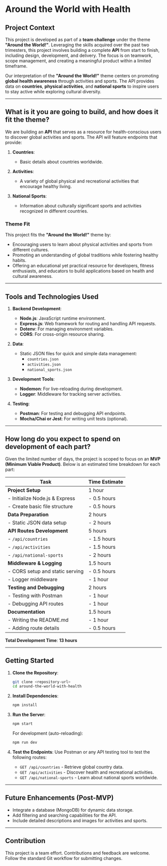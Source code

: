 # Around the World with Health

## Project Context

This project is developed as part of a **team challenge** under the theme **"Around the World!"**. Leveraging the skills acquired over the past two trimesters, this project involves building a complete **API** from start to finish, including design, development, and delivery. The focus is on teamwork, scope management, and creating a meaningful product within a limited timeframe.

Our interpretation of the **"Around the World!"** theme centers on promoting **global health awareness** through activities and sports. The API provides data on **countries**, **physical activities**, and **national sports** to inspire users to stay active while exploring cultural diversity.

---

## What is it you are going to build, and how does it fit the theme?

We are building an **API** that serves as a resource for health-conscious users to discover global activities and sports. The API will feature endpoints that provide:

1. **Countries**:
   - Basic details about countries worldwide.

2. **Activities**:
   - A variety of global physical and recreational activities that encourage healthy living.

3. **National Sports**:
   - Information about culturally significant sports and activities recognized in different countries.

### Theme Fit
This project fits the **"Around the World!"** theme by:
- Encouraging users to learn about physical activities and sports from different cultures.
- Promoting an understanding of global traditions while fostering healthy habits.
- Offering an educational yet practical resource for developers, fitness enthusiasts, and educators to build applications based on health and cultural awareness.

---

## Tools and Technologies Used

1. **Backend Development**:
   - **Node.js**: JavaScript runtime environment.
   - **Express.js**: Web framework for routing and handling API requests.
   - **Dotenv**: For managing environment variables.
   - **CORS**: For cross-origin resource sharing.

2. **Data**:
   - Static JSON files for quick and simple data management:
     - `countries.json`
     - `activities.json`
     - `national_sports.json`

3. **Development Tools**:
   - **Nodemon**: For live-reloading during development.
   - **Logger**: Middleware for tracking server activities.

4. **Testing**:
   - **Postman**: For testing and debugging API endpoints.
   - **Mocha/Chai or Jest**: For writing unit tests (optional).

---

## How long do you expect to spend on development of each part?

Given the limited number of days, the project is scoped to focus on an **MVP (Minimum Viable Product)**. Below is an estimated time breakdown for each part:

| **Task**                        | **Time Estimate**   |
|---------------------------------|---------------------|
| **Project Setup**               | 1 hour             |
| - Initialize Node.js & Express  | - 0.5 hours        |
| - Create basic file structure   | - 0.5 hours        |
| **Data Preparation**            | 2 hours            |
| - Static JSON data setup        | - 2 hours          |
| **API Routes Development**      | 5 hours            |
| - `/api/countries`              | - 1.5 hours        |
| - `/api/activities`             | - 1.5 hours        |
| - `/api/national-sports`        | - 2 hours          |
| **Middleware & Logging**        | 1.5 hours          |
| - CORS setup and static serving | - 0.5 hours        |
| - Logger middleware             | - 1 hour           |
| **Testing and Debugging**       | 2 hours            |
| - Testing with Postman          | - 1 hour           |
| - Debugging API routes          | - 1 hour           |
| **Documentation**               | 1.5 hours          |
| - Writing the README.md         | - 1 hour           |
| - Adding route details          | - 0.5 hours        |

**Total Development Time**: **13 hours**

---

## Getting Started

1. **Clone the Repository**:
   ```bash
   git clone <repository-url>
   cd around-the-world-with-health
   ```

2. **Install Dependencies**:
   ```bash
   npm install
   ```

3. **Run the Server**:
   ```bash
   npm start
   ```
   For development (auto-reloading):
   ```bash
   npm run dev
   ```

4. **Test the Endpoints**:
   Use Postman or any API testing tool to test the following routes:
   - `GET /api/countries` - Retrieve global country data.
   - `GET /api/activities` - Discover health and recreational activities.
   - `GET /api/national-sports` - Learn about national sports worldwide.

---

## Future Enhancements (Post-MVP)
- Integrate a database (MongoDB) for dynamic data storage.
- Add filtering and searching capabilities for the API.
- Include detailed descriptions and images for activities and sports.

---

## Contribution

This project is a team effort. Contributions and feedback are welcome. Follow the standard Git workflow for submitting changes.
